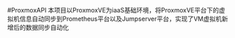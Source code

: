 #ProxmoxAPI
本项目以ProxmoxVE为iaaS基础环境，将ProxmoxVE平台下的虚拟机信息自动同步到Prometheus平台以及Jumpserver平台，实现了VM虚拟机新增后的数据同步自动化
